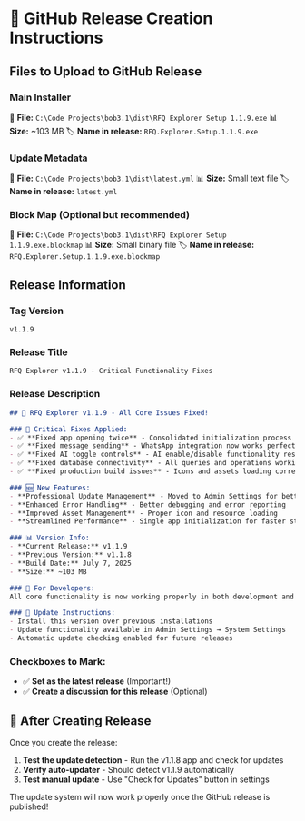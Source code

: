 # 🚀 GitHub Release Creation Instructions

## Files to Upload to GitHub Release

### Main Installer
📁 **File:** `C:\Code Projects\bob3.1\dist\RFQ Explorer Setup 1.1.9.exe`
📊 **Size:** ~103 MB
🏷️ **Name in release:** `RFQ.Explorer.Setup.1.1.9.exe`

### Update Metadata
📁 **File:** `C:\Code Projects\bob3.1\dist\latest.yml`
📊 **Size:** Small text file
🏷️ **Name in release:** `latest.yml`

### Block Map (Optional but recommended)
📁 **File:** `C:\Code Projects\bob3.1\dist\RFQ Explorer Setup 1.1.9.exe.blockmap`
📊 **Size:** Small binary file
🏷️ **Name in release:** `RFQ.Explorer.Setup.1.1.9.exe.blockmap`

## Release Information

### Tag Version
```
v1.1.9
```

### Release Title
```
RFQ Explorer v1.1.9 - Critical Functionality Fixes
```

### Release Description
```markdown
## 🎉 RFQ Explorer v1.1.9 - All Core Issues Fixed!

### 🐛 Critical Fixes Applied:
- ✅ **Fixed app opening twice** - Consolidated initialization process
- ✅ **Fixed message sending** - WhatsApp integration now works perfectly  
- ✅ **Fixed AI toggle controls** - AI enable/disable functionality restored
- ✅ **Fixed database connectivity** - All queries and operations working
- ✅ **Fixed production build issues** - Icons and assets loading correctly

### 🆕 New Features:
- **Professional Update Management** - Moved to Admin Settings for better UX
- **Enhanced Error Handling** - Better debugging and error reporting
- **Improved Asset Management** - Proper icon and resource loading
- **Streamlined Performance** - Single app initialization for faster startup

### 📊 Version Info:
- **Current Release:** v1.1.9
- **Previous Version:** v1.1.8  
- **Build Date:** July 7, 2025
- **Size:** ~103 MB

### 🔧 For Developers:
All core functionality is now working properly in both development and production builds.

### 📱 Update Instructions:
- Install this version over previous installations
- Update functionality available in Admin Settings → System Settings
- Automatic update checking enabled for future releases
```

### Checkboxes to Mark:
- ✅ **Set as the latest release** (Important!)
- ✅ **Create a discussion for this release** (Optional)

## 🎯 After Creating Release

Once you create the release:

1. **Test the update detection** - Run the v1.1.8 app and check for updates
2. **Verify auto-updater** - Should detect v1.1.9 automatically  
3. **Test manual update** - Use "Check for Updates" button in settings

The update system will now work properly once the GitHub release is published!
